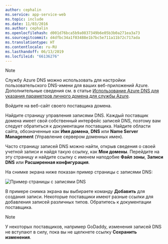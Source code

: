 ```yaml
---
author: cephalin
ms.service: app-service-web
ms.topic: include
ms.date: 11/03/2016
ms.author: cephalin
ms.openlocfilehash: d001d76bca5b9a0837349b6e05b3b0a271ea3a73
ms.sourcegitcommit: d4dfbc34a1f03488e1b7bc5e711a11b72c717ada
ms.translationtype: HT
ms.contentlocale: ru-RU
ms.lasthandoff: 06/13/2019
ms.locfileid: "66136276"
---
```

> [!NOTE]
> Службу Azure DNS можно использовать для настройки пользовательского DNS-имени для ваших веб-приложений Azure. Дополнительные сведения см. в статье [Использование Azure DNS для указания параметров личного домена для службы Azure](../articles/dns/dns-custom-domain.md#app-service-web-apps).
>
>

Войдите на веб-сайт своего поставщика домена.

Найдите страницу управления записями DNS. Каждый поставщик домена имеет свой собственный интерфейс записей DNS, поэтому вам следует обратиться к документации поставщика. Найдите области сайта, обозначенные как **Имя домена**, **DNS** или **Name Server Management** (Управление сервером доменных имен). 

Часто страницу записей DNS можно найти, открыв сведения о своей учетной записи и найдя такую ссылку, как **Мои домены**. Перейдите на эту страницу и найдите ссылку с именем наподобие **Файл зоны**, **Записи DNS** или **Расширенная конфигурация**.

На снимке экрана ниже показан пример страницы с записями DNS:

![Пример страницы с записями DNS](./media/app-service-web-access-dns-records-no-h/example-record-ui.png)

В примере снимка экрана вы выбираете команду **Добавить** для создания записи. Некоторые поставщики имеют разные ссылки для добавления записей различных типов. Обратитесь к документации поставщика.

> [!NOTE]
> У некоторых поставщиков, например GoDaddy, изменения записей DNS не вступают в силу, пока вы не щелкнете ссылку **Сохранить изменения**. 
